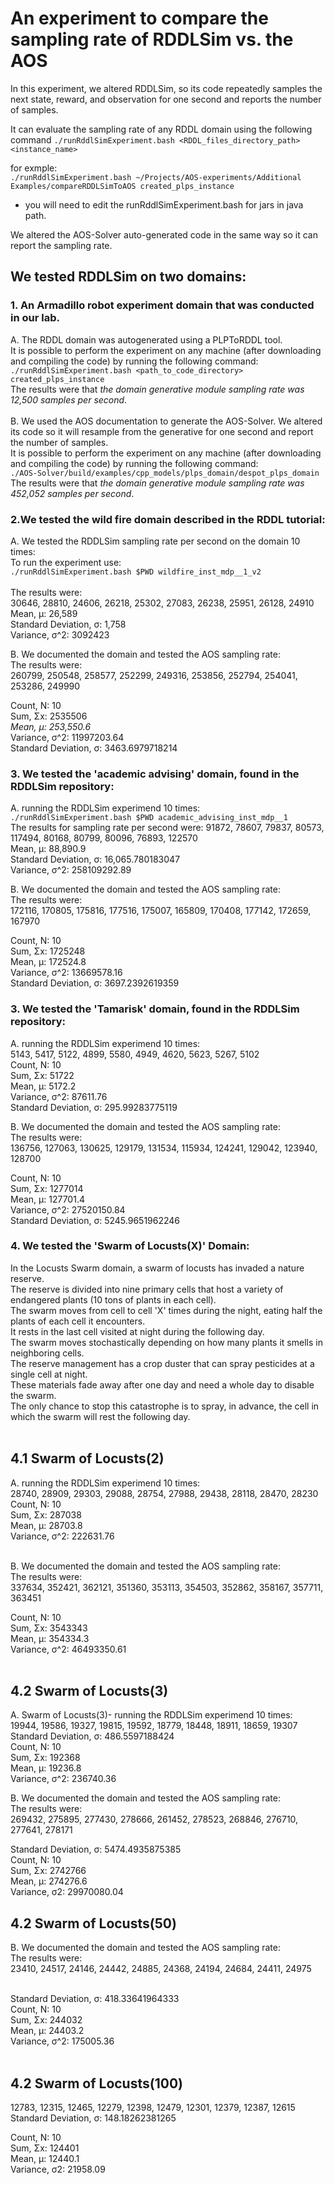 
# An experiment to compare the sampling rate of RDDLSim vs. the AOS
In this experiment, we altered RDDLSim, so its code repeatedly samples the next state, reward, and observation for one second and reports the number of samples. </br>

It can evaluate the sampling rate of any RDDL domain using the following command
`./runRddlSimExperiment.bash <RDDL_files_directory_path> <instance_name>`

for exmple:</br>
`./runRddlSimExperiment.bash ~/Projects/AOS-experiments/Additional Examples/compareRDDLSimToAOS created_plps_instance`

* you will need to edit the runRddlSimExperiment.bash for jars in java path.

We altered the AOS-Solver auto-generated code in the same way so it can report the sampling rate.

## We tested RDDLSim on two domains:
### 1. An Armadillo robot experiment domain that was conducted in our lab.
 A.  The RDDL domain was autogenerated using a PLPToRDDL tool.   
It is possible to perform the experiment on any machine (after downloading and compiling the code) by running the following command:</br>
`./runRddlSimExperiment.bash <path_to_code_directory> created_plps_instance`</br>
The results were that *the domain generative module sampling rate was 12,500 samples per second*.
</br></br>
B. We used the AOS documentation to generate the AOS-Solver. We altered its code so it will resample from the generative for one second and report the number of samples.</br>
It is possible to perform the experiment on any machine (after downloading and compiling the code) by running the following command:</br>
`./AOS-Solver/build/examples/cpp_models/plps_domain/despot_plps_domain`</br>
The results were that *the domain generative module sampling rate was 452,052 samples per second*.

### 2.We tested the wild fire domain described in the RDDL tutorial:
A. We tested the RDDLSim sampling rate per second on the domain 10 times:</br>
To run the experiment use:</br>
`./runRddlSimExperiment.bash $PWD wildfire_inst_mdp__1_v2` </br>
</br>
The results were:</br>
30646, 28810, 24606, 26218, 25302, 27083, 26238, 25951, 26128, 24910</br>
Mean, μ:	26,589<br>
Standard Deviation, σ: 1,758</br>
Variance, σ^2: 	3092423 </br>

B. We documented the domain and tested the AOS sampling rate:</br>
The results were:</br>
260799, 250548, 258577, 252299, 249316, 253856, 252794, 254041, 253286, 249990</br>

Count, N:	10</br>
Sum, Σx:	2535506</br>
*Mean, μ:	253,550.6*</br>
Variance, σ^2: 	11997203.64</br>
Standard Deviation, σ: 3463.6979718214</br>




### 3. We tested the 'academic advising' domain, found in the RDDLSim repository:
A. running the RDDLSim experimend 10 times: </br>
`./runRddlSimExperiment.bash $PWD academic_advising_inst_mdp__1` </br>
The results for sampling rate per second were:
91872, 78607, 79837, 80573, 117494, 80168, 80799, 80096, 76893, 122570</br>
Mean, μ:	88,890.9</br>
Standard Deviation, σ: 16,065.780183047</br>
Variance, σ^2: 	258109292.89</br>

B. We documented the domain and tested the AOS sampling rate:</br>
The results were:</br>
172116, 170805, 175816, 177516, 175007, 165809, 170408, 177142, 172659, 167970</br>

Count, N:	10</br>
Sum, Σx:	1725248</br>
Mean, μ:	172524.8</br>
Variance, σ^2: 	13669578.16</br>
Standard Deviation, σ: 3697.2392619359</br>

### 3. We tested the 'Tamarisk' domain, found in the RDDLSim repository:
A. running the RDDLSim experimend 10 times: </br>
5143, 5417, 5122, 4899, 5580, 4949, 4620, 5623, 5267, 5102</br>
Count, N:	10</br>
Sum, Σx:	51722</br>
Mean, μ:	5172.2</br>
Variance, σ^2: 	87611.76</br>
Standard Deviation, σ: 295.99283775119</br>

B. We documented the domain and tested the AOS sampling rate:</br>
The results were:</br>
136756, 127063, 130625, 129179, 131534, 115934, 124241, 129042, 123940, 128700</br>

Count, N:	10</br>
Sum, Σx:	1277014</br>
Mean, μ:	127701.4</br>
Variance, σ^2: 	27520150.84</br>
Standard Deviation, σ: 5245.9651962246</br>


### 4. We tested the 'Swarm of Locusts(X)' Domain:
In the Locusts Swarm domain, a swarm of locusts has invaded a nature reserve. </br>
The reserve is divided into nine primary cells that host a variety of endangered plants (10 tons of plants in each cell).</br> 
The swarm moves from cell to cell 'X' times during the night, eating half the plants of each cell it encounters. </br>
It rests in the last cell visited at night during the following day. </br>
The swarm moves stochastically depending on how many plants it smells in neighboring cells.</br> 
The reserve management has a crop duster that can spray pesticides at a single cell at night. </br>
These materials fade away after one day and need a whole day to disable the swarm. </br>
The only chance to stop this catastrophe is to spray, in advance, the cell in which the swarm will rest the following day.</br>
</br>

## 4.1 Swarm of Locusts(2)
A. running the RDDLSim experimend 10 times: </br>
28740, 28909, 29303, 29088, 28754, 27988, 29438, 28118, 28470, 28230</br>
Count, N:	10</br>
Sum, Σx:	287038</br>
Mean, μ:	28703.8</br>
Variance, σ^2: 	222631.76</br>
</br>

B. We documented the domain and tested the AOS sampling rate:</br>
The results were:</br>
337634, 352421, 362121, 351360, 353113, 354503, 352862, 358167, 357711, 363451</br>

Count, N:	10</br>
Sum, Σx:	3543343</br>
Mean, μ:	354334.3</br>
Variance, σ^2: 	46493350.61</br>
</br>


## 4.2 Swarm of Locusts(3)
A. Swarm of Locusts(3)- running the RDDLSim experimend 10 times: </br>
19944, 19586, 19327, 19815, 19592, 18779, 18448, 18911, 18659, 19307</br>
Standard Deviation, σ: 486.5597188424</br>
Count, N:	10</br>
Sum, Σx:	192368</br>
Mean, μ:	19236.8</br>
Variance, σ^2: 	236740.36</br>

B. We documented the domain and tested the AOS sampling rate:</br>
The results were:</br>
  269432, 275895, 277430, 278666, 261452, 278523, 268846, 276710, 277641, 278171</br>
  
  Standard Deviation, σ: 5474.4935875385</br>
  Count, N:	10</br>
Sum, Σx:	2742766</br>
Mean, μ:	274276.6</br>
Variance, σ2: 	29970080.04</br>


## 4.2 Swarm of Locusts(50)
B. We documented the domain and tested the AOS sampling rate:</br>
The results were:</br>
23410, 24517, 24146, 24442, 24885, 24368, 24194, 24684, 24411, 24975</br>
</br>

Standard Deviation, σ: 418.33641964333</br>
Count, N:	10</br>
Sum, Σx:	244032</br>
Mean, μ:	24403.2</br>
Variance, σ^2: 	175005.36</br>
</br>


## 4.2 Swarm of Locusts(100)


12783, 12315, 12465, 12279, 12398, 12479, 12301, 12379, 12387, 12615</br>
Standard Deviation, σ: 148.18262381265</br>

Count, N:	10</br>
Sum, Σx:	124401</br>
Mean, μ:	12440.1</br>
Variance, σ2: 	21958.09</br>

